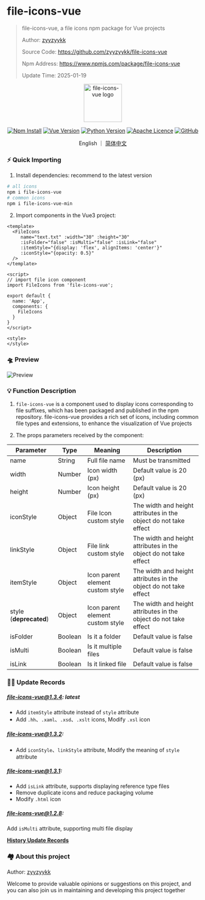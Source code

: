 # file-icons-vue

> file-icons-vue, a file icons npm package for Vue projects
>
> Author: [zyyzyykk](https://github.com/zyyzyykk/)
>
> Source Code: https://github.com/zyyzyykk/file-icons-vue
>
> Npm Address: https://www.npmjs.com/package/file-icons-vue
>
> Update Time: 2025-01-19

<p align="center"><a href="https://www.npmjs.com/package/file-icons-vue" target="_blank" rel="noopener noreferrer"><img width="100" src="https://kkbapps.oss-cn-shanghai.aliyuncs.com/logo/file-icons-vue.png" alt="file-icons-vue logo"></a></p>

<p align="center">
  <a href="https://www.npmjs.com/package/file-icons-vue"><img src="https://img.shields.io/npm/d18m/file-icons-vue.svg?logo=npm&logoColor=CB3837" alt="Npm Install"></a>
  <a href="https://cn.vuejs.org/"><img src="https://img.shields.io/badge/vue-3.x-green?color=42b883&logo=vue.js" alt="Vue Version"></a>
  <a href="https://www.python.org/downloads/release/python-3111/"><img src="https://img.shields.io/badge/python-3.11-blue?logo=Python&color=3776AB" alt="Python Version"></a>
  <a href="https://www.apache.org/licenses/"><img src="https://img.shields.io/badge/licence-Apache-red?logo=apache&logoColor=%23D22128" alt="Apache Licence"></a>
  <a href="https://github.com/zyyzyykk/file-icons-vue"><img src="https://img.shields.io/github/stars/zyyzyykk/file-icons-vue" alt="GitHub"></a>
</p>
<p align="center">English ｜ <a href="../zh_CN/README.md" >简体中文</a></p>

### ⚡ Quick Importing

1. Install dependencies: recommend to the latest version

```sh
# all icons
npm i file-icons-vue
# common icons
npm i file-icons-vue-min
```

2. Import components in the Vue3 project:

```vue
<template>
  <FileIcons 
     name="text.txt" :width="30" :height="30" 
     :isFolder="false" :isMulti="false" :isLink="false" 
     :itemStyle="{display: 'flex', alignItems: 'center'}" 
     :iconStyle="{opacity: 0.5}" 
  />
</template>

<script>
// import file icon component
import FileIcons from 'file-icons-vue';

export default {
  name: 'App',
  components: {
    FileIcons
  }
}
</script>

<style>
</style>
```

### 🛸 Preview

![Preview](https://kkbapps.oss-cn-shanghai.aliyuncs.com/file-icons-vue/Preview.png)

### 💡 Function Description

1. `file-icons-vue` is a component used to display icons corresponding to file suffixes, which has been packaged and published in the npm repository. file-icons-vue provides a rich set of icons, including common file types and extensions, to enhance the visualization of Vue projects

2. The props parameters received by the component:

| Parameter              | Type    | Meaning                          | Description                                                  |
| ---------------------- | ------- | -------------------------------- | ------------------------------------------------------------ |
| name                   | String  | Full file name                   | Must be transmitted                                          |
| width                  | Number  | Icon width (px)                  | Default value is 20 (px)                                     |
| height                 | Number  | Icon height (px)                 | Default value is 20 (px)                                     |
| iconStyle              | Object  | File Icon custom style           | The width and height attributes in the object do not take effect |
| linkStyle              | Object  | File Iink custom style           | The width and height attributes in the object do not take effect |
| itemStyle              | Object  | Icon parent element custom style | The width and height attributes in the object do not take effect |
| style (**deprecated**) | Object  | Icon parent element custom style | The width and height attributes in the object do not take effect |
| isFolder               | Boolean | Is it a folder                   | Default value is false                                       |
| isMulti                | Boolean | Is it multiple files             | Default value is false                                       |
| isLink                 | Boolean | Is it linked file                | Default value is false                                       |

### 👨‍💻 Update Records

##### file-icons-vue@1.3.4: latest

- Add `itemStyle` attribute instead of `style` attribute
- Add `.hh`、`.xaml`、`.xsd`、`.xslt` icons, Modify `.xsl` icon

##### file-icons-vue@1.3.2: 

- Add `iconStyle`、`linkStyle` attribute, Modify the meaning of `style` attribute

##### file-icons-vue@1.3.1: 

- Add `isLink` attribute, supports displaying reference type files
- Remove duplicate icons and reduce packaging volume
- Modify `.html` icon

##### file-icons-vue@1.2.8: 

Add `isMulti` attribute, supporting multi file display

[**History Update Records**](./UPDATE.md)

### 🏘️ About this project

Author: [zyyzyykk](https://github.com/zyyzyykk/)

Welcome to provide valuable opinions or suggestions on this project, and you can also join us in maintaining and developing this project together
